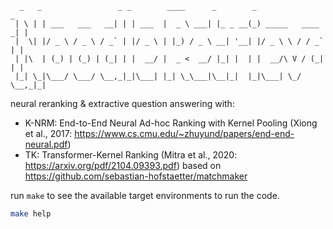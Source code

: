 ```
  _   _                 _ _        ____      _        _                 _ 
 | \ | | ___   ___   __| | | ___  |  _ \ ___| |_ _ __(_) _____   ____ _| |
 |  \| |/ _ \ / _ \ / _` | |/ _ \ | |_) / _ \ __| '__| |/ _ \ \ / / _` | |
 | |\  | (_) | (_) | (_| | |  __/ |  _ <  __/ |_| |  | |  __/\ V / (_| | |
 |_| \_|\___/ \___/ \__,_|_|\___| |_| \_\___|\__|_|  |_|\___| \_/ \__,_|_|
```

neural reranking & extractive question answering with:

-   K-NRM: End-to-End Neural Ad-hoc Ranking with Kernel Pooling (Xiong et al., 2017: https://www.cs.cmu.edu/~zhuyund/papers/end-end-neural.pdf)
-   TK: Transformer-Kernel Ranking (Mitra et al., 2020: https://arxiv.org/pdf/2104.09393.pdf) based on https://github.com/sebastian-hofstaetter/matchmaker

run `make` to see the available target environments to run the code.

```bash
make help
```
